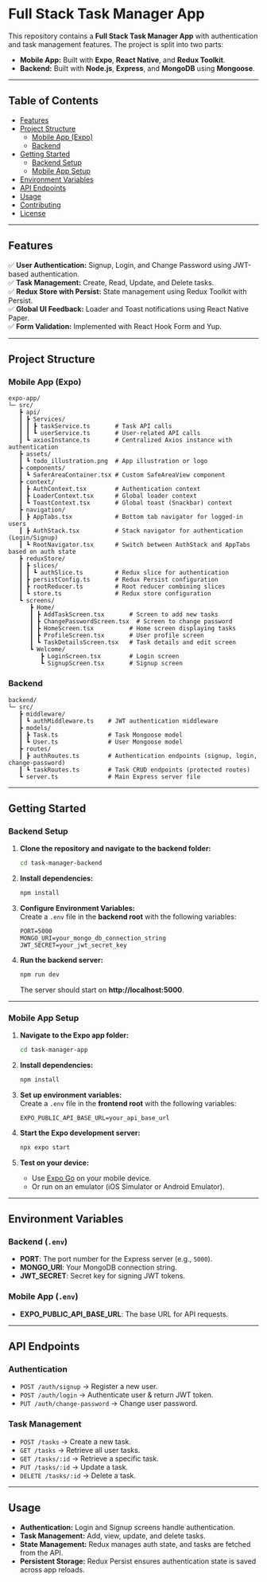 # **Full Stack Task Manager App**

This repository contains a **Full Stack Task Manager App** with authentication and task management features. The project is split into two parts:

- **Mobile App:** Built with **Expo**, **React Native**, and **Redux Toolkit**.
- **Backend:** Built with **Node.js**, **Express**, and **MongoDB** using **Mongoose**.

---

## **Table of Contents**

- [Features](#features)
- [Project Structure](#project-structure)
  - [Mobile App (Expo)](#mobile-app-expo)
  - [Backend](#backend)
- [Getting Started](#getting-started)
  - [Backend Setup](#backend-setup)
  - [Mobile App Setup](#mobile-app-setup)
- [Environment Variables](#environment-variables)
- [API Endpoints](#api-endpoints)
- [Usage](#usage)
- [Contributing](#contributing)
- [License](#license)

---

## **Features**

✅ **User Authentication:** Signup, Login, and Change Password using JWT-based authentication.  
✅ **Task Management:** Create, Read, Update, and Delete tasks.  
✅ **Redux Store with Persist:** State management using Redux Toolkit with Persist.  
✅ **Global UI Feedback:** Loader and Toast notifications using React Native Paper.  
✅ **Form Validation:** Implemented with React Hook Form and Yup.

---

## **Project Structure**

### **Mobile App (Expo)**

```
expo-app/
└─ src/
   ┣ api/
   ┃ ┣ Services/
   ┃ ┃ ┣ taskService.ts       # Task API calls
   ┃ ┃ ┗ userService.ts       # User-related API calls
   ┃ ┗ axiosInstance.ts       # Centralized Axios instance with authentication
   ┣ assets/
   ┃ ┗ todo_illustration.png  # App illustration or logo
   ┣ components/
   ┃ ┗ SaferAreaContainer.tsx # Custom SafeAreaView component
   ┣ context/
   ┃ ┣ AuthContext.tsx        # Authentication context
   ┃ ┣ LoaderContext.tsx      # Global loader context
   ┃ ┗ ToastContext.tsx       # Global toast (Snackbar) context
   ┣ navigation/
   ┃ ┣ AppTabs.tsx            # Bottom tab navigator for logged-in users
   ┃ ┣ AuthStack.tsx          # Stack navigator for authentication (Login/Signup)
   ┃ ┗ RootNavigator.tsx      # Switch between AuthStack and AppTabs based on auth state
   ┣ reduxStore/
   ┃ ┣ slices/
   ┃ ┃ ┗ authSlice.ts         # Redux slice for authentication
   ┃ ┣ persistConfig.ts       # Redux Persist configuration
   ┃ ┣ rootReducer.ts         # Root reducer combining slices
   ┃ ┗ store.ts               # Redux store configuration
   ┗ screens/
      ┣ Home/
      ┃ ┣ AddTaskScreen.tsx       # Screen to add new tasks
      ┃ ┣ ChangePasswordScreen.tsx  # Screen to change password
      ┃ ┣ HomeScreen.tsx          # Home screen displaying tasks
      ┃ ┣ ProfileScreen.tsx       # User profile screen
      ┃ ┗ TaskDetailsScreen.tsx   # Task details and edit screen
      ┗ Welcome/
         ┣ LoginScreen.tsx        # Login screen
         ┗ SignupScreen.tsx       # Signup screen
```

### **Backend**

```
backend/
└─ src/
   ┣ middleware/
   ┃ ┗ authMiddleware.ts    # JWT authentication middleware
   ┣ models/
   ┃ ┣ Task.ts              # Task Mongoose model
   ┃ ┗ User.ts              # User Mongoose model
   ┣ routes/
   ┃ ┣ authRoutes.ts        # Authentication endpoints (signup, login, change-password)
   ┃ ┗ taskRoutes.ts        # Task CRUD endpoints (protected routes)
   ┗ server.ts              # Main Express server file
```

---

## **Getting Started**

### **Backend Setup**

1. **Clone the repository and navigate to the backend folder:**

   ```bash
   cd task-manager-backend
   ```

2. **Install dependencies:**

   ```bash
   npm install
   ```

3. **Configure Environment Variables:**  
   Create a `.env` file in the **backend root** with the following variables:

   ```env
   PORT=5000
   MONGO_URI=your_mongo_db_connection_string
   JWT_SECRET=your_jwt_secret_key
   ```

4. **Run the backend server:**
   ```bash
   npm run dev
   ```
   The server should start on **http://localhost:5000**.

---

### **Mobile App Setup**

1. **Navigate to the Expo app folder:**

   ```bash
   cd task-manager-app
   ```

2. **Install dependencies:**

   ```bash
   npm install
   ```

3. **Set up environment variables:**  
   Create a `.env` file in the **frontend root** with the following variables:

   ```env
   EXPO_PUBLIC_API_BASE_URL=your_api_base_url
   ```

4. **Start the Expo development server:**

   ```bash
   npx expo start
   ```

5. **Test on your device:**
   - Use [Expo Go](https://expo.dev/client) on your mobile device.
   - Or run on an emulator (iOS Simulator or Android Emulator).

---

## **Environment Variables**

### **Backend (`.env`)**

- **PORT**: The port number for the Express server (e.g., `5000`).
- **MONGO_URI**: Your MongoDB connection string.
- **JWT_SECRET**: Secret key for signing JWT tokens.

### **Mobile App (`.env`)**

- **EXPO_PUBLIC_API_BASE_URL**: The base URL for API requests.

---

## **API Endpoints**

### **Authentication**

- `POST /auth/signup` → Register a new user.
- `POST /auth/login` → Authenticate user & return JWT token.
- `PUT /auth/change-password` → Change user password.

### **Task Management**

- `POST /tasks` → Create a new task.
- `GET /tasks` → Retrieve all user tasks.
- `GET /tasks/:id` → Retrieve a specific task.
- `PUT /tasks/:id` → Update a task.
- `DELETE /tasks/:id` → Delete a task.

---

## **Usage**

- **Authentication:** Login and Signup screens handle authentication.
- **Task Management:** Add, view, update, and delete tasks.
- **State Management:** Redux manages auth state, and tasks are fetched from the API.
- **Persistent Storage:** Redux Persist ensures authentication state is saved across app reloads.
